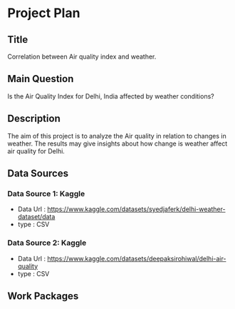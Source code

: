 # Project Plan
## Title
Correlation between Air quality index and weather.

## Main Question
Is the Air Quality Index for Delhi, India affected by weather conditions?

## Description
The aim of this project is to analyze the Air quality in relation to changes in weather. The results may give insights about how change is weather affect air quality for Delhi.

## Data Sources
### Data Source 1: Kaggle
* Data Url : <https://www.kaggle.com/datasets/syedjaferk/delhi-weather-dataset/data>
* type : CSV

### Data Source 2: Kaggle
* Data Url : <https://www.kaggle.com/datasets/deepaksirohiwal/delhi-air-quality>
* type : CSV

## Work Packages

